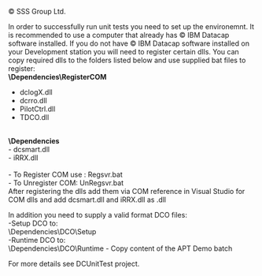 © SSS Group Ltd.

In order to successfully run unit tests you need to set up the environemnt.
It is recommended to use a computer that already has © IBM Datacap software installed.
If you do not have © IBM Datacap software installed on your Development station you will need to register certain dlls.
You can copy required dlls to the folders listed below and use supplied bat files to register: <br/>
<b> \\Dependencies\\RegisterCOM </b><br/>
- dclogX.dll<br/>
- dcrro.dll<br/>
- PilotCtrl.dll<br/>
- TDCO.dll<br/>
<br/>
<b> \Dependencies </b><br/>
- dcsmart.dll  <br/>
- iRRX.dll <br/>
<br/>
- To Register COM use : Regsvr.bat<br/>
- To Unregister COM: UnRegsvr.bat<br/>
After registering the dlls add them via COM reference in Visual Studio for COM dlls and add dcsmart.dll and iRRX.dll as .dll <br/>

In addition you need to supply a valid format DCO files: <br/>
-Setup DCO to:<br/>
\\Dependencies\\DCO\Setup<br/>
-Runtime DCO to:<br/>
\\Dependencies\\DCO\\Runtime - Copy content of the APT Demo batch


For more details see DCUnitTest project.
